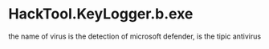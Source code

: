 # HackTool.KeyLogger.b.exe
the name of virus is the detection of microsoft defender, is the tipic antivirus
